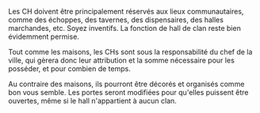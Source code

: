 Les CH doivent être principalement réservés aux lieux communautaires, comme des échoppes, des tavernes, des dispensaires, des halles marchandes, etc. Soyez inventifs. La fonction de hall de clan reste bien évidemment permise.

Tout comme les maisons, les CHs sont sous la responsabilité du chef de la ville, qui gèrera donc leur attribution et la somme nécessaire pour les posséder, et pour combien de temps.

Au contraire des maisons, ils pourront être décorés et organisés comme bon vous semble. Les portes seront modifiées pour qu'elles puissent être ouvertes, même si le hall n'appartient à aucun clan.
